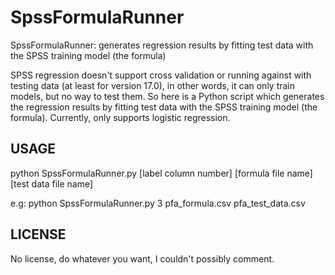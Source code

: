 SpssFormulaRunner
===================

SpssFormulaRunner:  generates regression results by fitting test data with the SPSS training model (the formula)


SPSS regression doesn't support cross validation or running against with testing data (at least for version 17.0), in other words, it can only train models, but no way to test them. 
So here is a Python script which generates the regression results by fitting test data with the SPSS training model (the formula). Currently, only supports logistic regression.

USAGE
-------

python SpssFormulaRunner.py [label column number] [formula file name] [test data file name]

e.g: python SpssFormulaRunner.py 3 pfa_formula.csv pfa_test_data.csv


LICENSE
--------
No license, do whatever you want, I couldn't possibly comment.  

